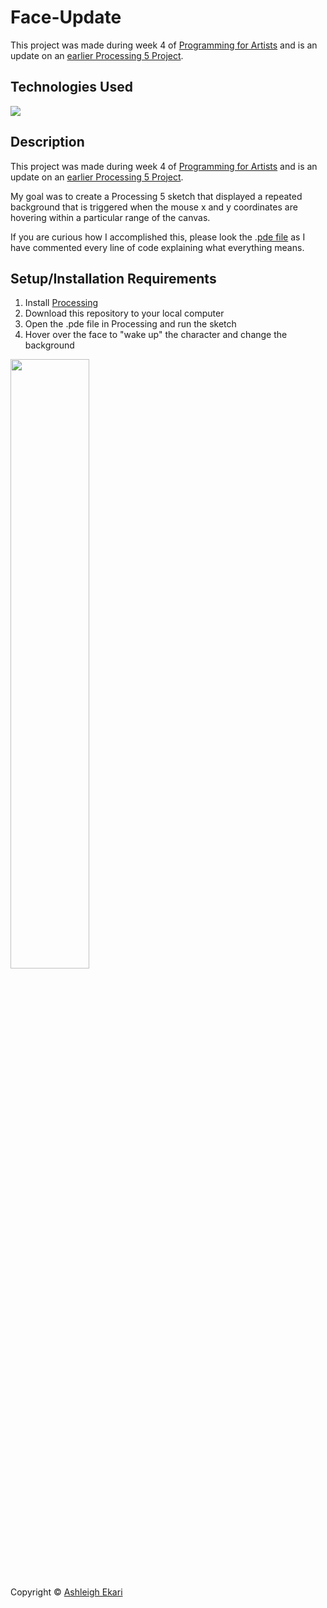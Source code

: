 # Face-Update
This project was made during week 4 of [Programming for Artists](https://iq2prod1.smartcatalogiq.com/en/Catalogs/City-College-of-New-York/2017-2018/Undergraduate-Bulletin/Courses/ART-Art-Course-Descriptions/30000/ART-39552) and is an update on an [earlier Processing 5 Project](https://github.com/aekari/Face).

## Technologies Used

![](https://img.shields.io/badge/-PROCESSING-black.svg?style=flat-square&logo=processingfoundation&colorB=000)

## Description

This project was made during week 4 of [Programming for Artists](https://iq2prod1.smartcatalogiq.com/en/Catalogs/City-College-of-New-York/2017-2018/Undergraduate-Bulletin/Courses/ART-Art-Course-Descriptions/30000/ART-39552) and is an update on an [earlier Processing 5 Project](https://github.com/aekari/Face).

My goal was to create a Processing 5 sketch that displayed a repeated background that is triggered when the mouse x and y coordinates are hovering within a particular range of the canvas.

If you are curious how I accomplished this, please look the .[pde file](https://github.com/aekari/Face-Update/blob/master/face_update/face_update.pde) as I have commented every line of code explaining what everything means.

## Setup/Installation Requirements

1. Install [Processing](https://processing.org)
2. Download this repository to your local computer
3. Open the .pde file in Processing and run the sketch
4. Hover over the face to "wake up" the character and change the background

<img src="https://i.imgur.com/2WptU2q.gif" width=50%>

Copyright © [Ashleigh Ekari](https://www.ashleighekari.com)
